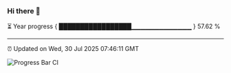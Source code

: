 ### Hi there 👋

⏳ Year progress { █████████████████▁▁▁▁▁▁▁▁▁▁▁▁▁ } 57.62 %

---

⏰ Updated on Wed, 30 Jul 2025 07:46:11 GMT

![Progress Bar CI](https://github.com/IshwaranRudhara/GIT-ACTION/workflows/Progress%20Bar%20CI/badge.svg)
